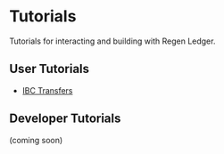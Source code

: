 # Tutorials

Tutorials for interacting and building with Regen Ledger.

## User Tutorials

- [IBC Transfers](./ibc-transfers.md)

## Developer Tutorials

(coming soon)
